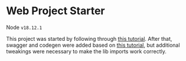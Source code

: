 # Web Project Starter

Node `v18.12.1`

This project was started by following through [this tutorial](https://www.youtube.com/watch?v=bvzXuAu7XHk).
After that, swagger and codegen were added based on [this tutorial](https://notiz.dev/blog/angular-nest-openapi-codegen), but additional tweakings were necessary to make the lib imports work correctly.
